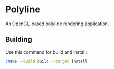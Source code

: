 ﻿# Polyline

An OpenGL-based polyline rendering application.

## Building

Use this command for build and install:

```bash
cmake --build build --target install
```